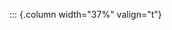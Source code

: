 <!-- Copyright (C) 2024  Kevin Sandom -->
<!-- Begin a new column of width 37%. -->

::: {.column width="37%" valign="t"}
